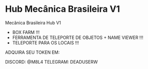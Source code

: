 # Hub Mecânica Brasileira V1
Mecânica Brasileira Hub V1

- BOX FARM !!!
- FERRAMENTA DE TELEPORTE DE OBJETOS + NAME VIEWER !!!
- TELEPORTE PARA OS LOCAIS !!!

ADQUIRA SEU TOKEN EM:

DISCORD: @M8L4  TELEGRAM: DEADUSERW

